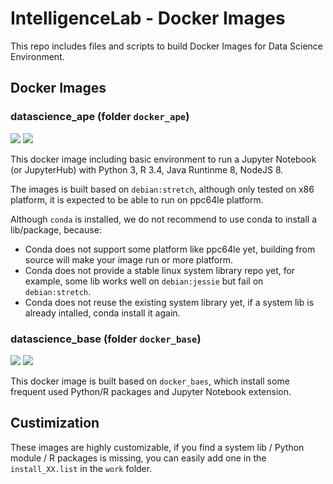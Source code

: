 # IntelligenceLab - Docker Images

This repo includes files and scripts to build Docker Images for Data Science Environment.


## Docker Images

### datascience_ape (folder `docker_ape`)
[![](https://images.microbadger.com/badges/image/intelligencelab/datascience_ape.svg)](https://hub.docker.com/r/intelligencelab/datascience_ape/ "Click to view the image on DockerHub") [![](https://images.microbadger.com/badges/version/intelligencelab/datascience_ape.svg)](https://microbadger.com/images/intelligencelab/datascience_ape)

This docker image including basic environment to run a Jupyter Notebook (or JupyterHub) with Python 3, R 3.4, Java Runtinme 8, NodeJS 8.

The images is built based on `debian:stretch`, although only tested on x86 platform, it is expected to be able to run on ppc64le platform.

Although `conda` is installed, we do not recommend to use conda to install a lib/package, because:
 - Conda does not support some platform like ppc64le yet, building from source will make your image run or more platform.
 - Conda does not provide a stable linux system library repo yet, for example, some lib works well on `debian:jessie` but fail on `debian:stretch`.
 - Conda does not reuse the existing system library yet, if a system lib is already intalled, conda install it again.

### datascience_base (folder `docker_base`)

[![](https://images.microbadger.com/badges/image/intelligencelab/datascience_base.svg)](https://hub.docker.com/r/intelligencelab/datascience_base/ "Click to view the image on DockerHub") [![](https://images.microbadger.com/badges/version/intelligencelab/datascience_base.svg)](https://microbadger.com/images/intelligencelab/datascience_base)

This docker image is built based on `docker_baes`, which install some frequent used Python/R packages and Jupyter Notebook extension.


## Custimization
These images are highly customizable, if you find a system lib / Python module / R packages is missing,
you can easily add one in the `install_XX.list` in the `work` folder.
